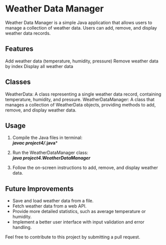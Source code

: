 # Weather Data Manager
Weather Data Manager is a simple Java application that allows users to manage a collection of weather data. Users can add, remove, and display weather data records.

## Features
Add weather data (temperature, humidity, pressure)
Remove weather data by index
Display all weather data

## Classes
WeatherData: A class representing a single weather data record, containing temperature, humidity, and pressure.
WeatherDataManager: A class that manages a collection of WeatherData objects, providing methods to add, remove, and display weather data.

## Usage
1. Compile the Java files in terminal:  
***javac project4/*.java***

2. Run the WeatherDataManager class:  
***java project4.WeatherDataManager***

3. Follow the on-screen instructions to add, remove, and display weather data.

## Future Improvements
* Save and load weather data from a file.
* Fetch weather data from a web API.
* Provide more detailed statistics, such as average temperature or humidity.
* Implement a better user interface with input validation and error handling.

Feel free to contribute to this project by submitting a pull request.
